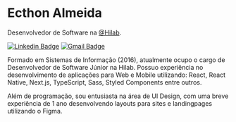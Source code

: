 # Ecthon Almeida 

Desenvolvedor de Software na [@Hilab](https://hilab.com.br/).

[![Linkedin Badge](https://img.shields.io/badge/-Ecthon%20Almeida-00875f?style=flat-square&logo=Linkedin&logoColor=white&link=https://www.linkedin.com/in/ecthon/)](https://www.linkedin.com/in/ecthon/) 
[![Gmail Badge](https://img.shields.io/badge/-ecthon@gmail.com-00875f?style=flat-square&logo=Gmail&logoColor=white&link=mailto:ecthon@gmail.com)](mailto:ecthon@gmail.com)


<p>Formado em Sistemas de Informação (2016), atualmente ocupo o cargo de Desenvolvedor de Software Júnior na Hilab. Possuo experiência no desenvolvimento de aplicações para Web e Mobile utilizando: React, React Native, Next.js, TypeScript, Sass, Styled Components entre outros.</p>

<p>Além de programação, sou entusiasta na área de UI Design, com uma breve experiência de 1 ano desenvolvendo layouts para sites e landingpages utilizando o Figma.</p>
